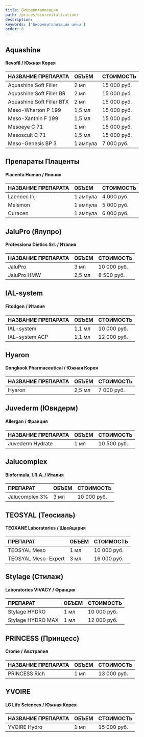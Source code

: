 ```yaml
---
title: Биоревитализация
path: /prices/biorevitalization/
description:
keywords: ['биоревитализация цены']
order: 8
---
```



<h2 class="PriceTable__heading">Aquashine</h2>
<h4 class="PriceTable__caption">Revofil / Южная Корея</h4>

| НАЗВАНИЕ ПРЕПАРАТА        | ОБЪЕМ    | СТОИМОСТЬ   |
|:--------------------------|:---------|:------------|
| Aquashine Soft Filler     | 2 мл     | 15 000 руб. |
| Aquashine Soft Filler BR  | 2 мл     | 15 000 руб. |
| Aquashine Soft Filler BTX | 2 мл     | 15 000 руб. |
| Meso-Wharton P 199        | 1,5 мл   | 15 000 руб. |
| Meso-Xanthin F 199        | 1,5 мл   | 15 000 руб. |
| Mesoeye C 71              | 1 мл     | 15 000 руб. |
| Mesoscult C 71            | 1,5 мл   | 15 000 руб. |
| Meso-Genesis BP 3         | 1 ампула | 7 000 руб.  |


<h2 class="PriceTable__heading">Препараты Плаценты</h2>
<h4 class="PriceTable__caption">Placenta Human / Япония</h4>

| НАЗВАНИЕ ПРЕПАРАТА | ОБЪЕМ    | СТОИМОСТЬ  |
|:-------------------|:---------|:-----------|
| Laennec Inj        | 1 ампула | 4 000 руб. |
| Melsmon            | 1 ампула | 5 000 руб. |
| Curacen            | 1 ампула | 6 000 руб. |



<h2 class="PriceTable__heading">JaluPro (Ялупро)</h2>
<h4 class="PriceTable__caption">Professiona Dietics Srl. / Италия</h4>

| НАЗВАНИЕ ПРЕПАРАТА | ОБЪЕМ  | СТОИМОСТЬ   |
|:-------------------|:-------|:------------|
| JaluPro            | 3 мл   | 10 000 руб. |
| JaluPro HMW        | 2,5 мл | 8 500 руб.  |

<h2 class="PriceTable__heading">IAL-system</h2>
<h4 class="PriceTable__caption">Fitodgen / Италия</h4>

| НАЗВАНИЕ ПРЕПАРАТА | ОБЪЕМ   | СТОИМОСТЬ   |
|:-------------------|:--------|:------------|
| IAL-system         | 1,1 мл  | 10 000 руб. |
| IAL-system ACP     |  1,1 мл | 12 000 руб. |

<h2 class="PriceTable__heading">Hyaron</h2>
<h4 class="PriceTable__caption">Dongkook Pharmaceutical / Южная Корея</h4>

| НАЗВАНИЕ ПРЕПАРАТА | ОБЪЕМ  | СТОИМОСТЬ  |
|:-------------------|:-------|:-----------|
| Hyaron             | 2,5 мл | 7 000 руб. |


<h2 class="PriceTable__heading">Juvederm (Ювидерм)</h2>
<h4 class="PriceTable__caption">Allergan / Франция</h4>

| НАЗВАНИЕ ПРЕПАРАТА | ОБЪЕМ | СТОИМОСТЬ   |
|:-------------------|:------|:------------|
| Juvederm Hydrate   | 1 мл  | 10 500 руб. |

<h2 class="PriceTable__heading">Jalucomplex</h2>
<h4 class="PriceTable__caption">Bioformula, I.R.A. / Италия</h4>

| ПРЕПАРАТ       | ОБЪЕМ | СТОИМОСТЬ   |
|:---------------|:------|:------------|
| Jalucomplex 3% | 3 мл  | 10 000 руб. |


<h2 class="PriceTable__heading">TEOSYAL (Теосиаль)</h2>
<h4 class="PriceTable__caption">TEOXANE Laboratories / Швейцария</h4>

| ПРЕПАРАТ            | ОБЪЕМ | СТОИМОСТЬ    |
|:--------------------|:------|:-------------|
| TEOSYAL Meso        | 1 мл  | 10 000 руб.  |
| TEOSYAL Meso-Expert | 3 мл  | 16 000 руб.  |


<h2 class="PriceTable__heading">Stylage (Стилаж)</h2>
<h4 class="PriceTable__caption">Laboratories VIVACY / Франция</h4>

| ПРЕПАРАТ          | ОБЪЕМ | СТОИМОСТЬ   |
|:------------------|:------|:------------|
| Stylage HYDRO     | 1 мл  | 10 000 руб. |
| Stylage HYDRO MAX | 1 мл  | 12 000 руб. |


<h2 class="PriceTable__heading">PRINCESS (Принцесс)</h2>
<h4 class="PriceTable__caption">Crome / Австралия</h4>

| НАЗВАНИЕ ПРЕПАРАТА | ОБЪЕМ | СТОИМОСТЬ   |
|:-------------------|:------|:------------|
| PRINCESS Rich      | 1 мл  | 13 000 руб. |

<h2 class="PriceTable__heading">YVOIRE</h2>
<h4 class="PriceTable__caption">LG Life Sciences / Южная Корея</h4>

| НАЗВАНИЕ ПРЕПАРАТА | ОБЪЕМ | СТОИМОСТЬ   |
|:-------------------|:------|:------------|
| YVOIRE Hydro       | 1 мл  | 15 000 руб. |

